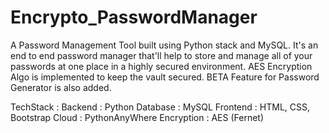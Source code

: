 # Encrypto_PasswordManager
A Password Management Tool built using Python stack and MySQL. It's an end to end password manager that'll help to store and manage all of your passwords at one place in a highly secured environment. AES Encryption Algo is implemented to keep the vault secured. BETA Feature for Password Generator is also added.


TechStack :
  Backend : Python
  Database : MySQL
  Frontend : HTML, CSS, Bootstrap
  Cloud : PythonAnyWhere
  Encryption : AES (Fernet)
